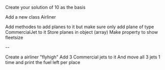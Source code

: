 Create your solution of 10 as the basis

Add a new class Airliner

Add methodes to add planes to it but make sure only add plane of type CommercialJet to it
Store planes in object (array)
Make property to show fleetsize

--

Create a airliner "flyhigh"
Add 3 Commercial jets to it
And move all 3 jets 1 time and print the fuel left per place





